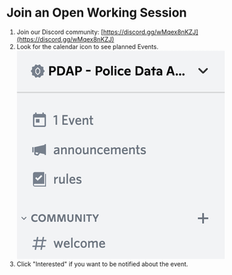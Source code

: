 # Join an Open Working Session

1. Join our Discord community: [https://discord.gg/wMqex8nKZJ](https://discord.gg/wMqex8nKZJ)
2. Look for the calendar icon to see planned Events.\
   &#x20;![](<../../.gitbook/assets/Screen Shot 2022-01-02 at 2.47.59 PM.png>)
3. Click "Interested" if you want to be notified about the event.
